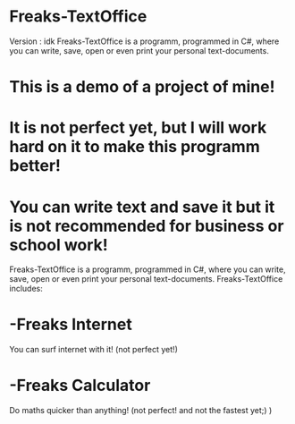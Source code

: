 # Freaks-TextOffice
Version : idk
Freaks-TextOffice is a programm, programmed in C#, where you can write, save, open or even print your personal text-documents.

# This is a demo of a project of mine!
# It is not perfect yet, but I will work hard on it to make this programm better!

# You can write text and save it but it is not recommended for business or school work!

Freaks-TextOffice is a programm, programmed in C#, where you can write, save, open or even print your personal text-documents.
Freaks-TextOffice includes: 
# -Freaks Internet 
You can surf internet with it! (not perfect yet!)

# -Freaks Calculator 
Do maths quicker than anything! (not perfect! and not the fastest yet;) )
